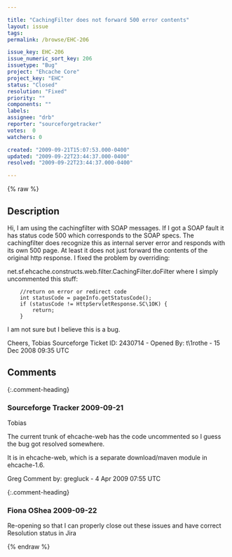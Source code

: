 ```yaml
---

title: "CachingFilter does not forward 500 error contents"
layout: issue
tags: 
permalink: /browse/EHC-206

issue_key: EHC-206
issue_numeric_sort_key: 206
issuetype: "Bug"
project: "Ehcache Core"
project_key: "EHC"
status: "Closed"
resolution: "Fixed"
priority: ""
components: ""
labels: 
assignee: "drb"
reporter: "sourceforgetracker"
votes:  0
watchers: 0

created: "2009-09-21T15:07:53.000-0400"
updated: "2009-09-22T23:44:37.000-0400"
resolved: "2009-09-22T23:44:37.000-0400"

---
```




{% raw %}



## Description

<div markdown="1" class="description">

Hi,
I am using the cachingfilter with SOAP messages.  If I got a SOAP fault it has status code 500 which corresponds to the SOAP specs.  The cachingfilter does recognize this as internal server error and responds with its own 500 page.  At least it does not just forward the contents of the original http response.
I fixed the problem by overriding:

net.sf.ehcache.constructs.web.filter.CachingFilter.doFilter where I simply uncommented this stuff:

        //return on error or redirect code
        int statusCode = pageInfo.getStatusCode();
        if (statusCode != HttpServletResponse.SC\1OK) {
            return;
        }

I am not sure but I believe this is a bug.

Cheers,
Tobias
Sourceforge Ticket ID: 2430714 - Opened By: t\1rothe - 15 Dec 2008 09:35 UTC

</div>

## Comments


{:.comment-heading}
### **Sourceforge Tracker** <span class="date">2009-09-21</span>

<div markdown="1" class="comment">

Tobias

The current trunk of ehcache-web has the code uncommented so I guess the bug got resolved somewhere.

It is in ehcache-web, which is a separate download/maven module in ehcache-1.6.

Greg
Comment by: gregluck - 4 Apr 2009 07:55 UTC

</div>


{:.comment-heading}
### **Fiona OShea** <span class="date">2009-09-22</span>

<div markdown="1" class="comment">

Re-opening so that I can properly close out these issues and have correct Resolution status in Jira

</div>



{% endraw %}

